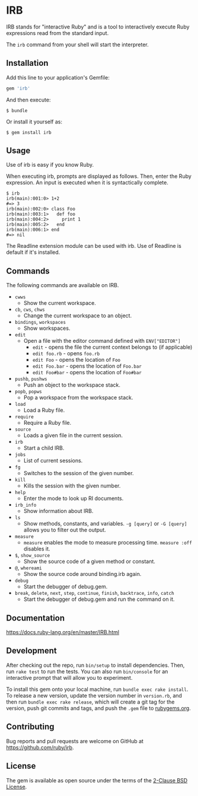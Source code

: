 # IRB

IRB stands for "interactive Ruby" and is a tool to interactively execute Ruby expressions read from the standard input.

The `irb` command from your shell will start the interpreter.

## Installation

Add this line to your application's Gemfile:

```ruby
gem 'irb'
```

And then execute:

    $ bundle

Or install it yourself as:

    $ gem install irb

## Usage

Use of irb is easy if you know Ruby.

When executing irb, prompts are displayed as follows. Then, enter the Ruby expression. An input is executed when it is syntactically complete.

```
$ irb
irb(main):001:0> 1+2
#=> 3
irb(main):002:0> class Foo
irb(main):003:1>   def foo
irb(main):004:2>     print 1
irb(main):005:2>   end
irb(main):006:1> end
#=> nil
```

The Readline extension module can be used with irb. Use of Readline is default if it's installed.

## Commands

The following commands are available on IRB.

* `cwws`
  * Show the current workspace.
* `cb`, `cws`, `chws`
  * Change the current workspace to an object.
* `bindings`, `workspaces`
  * Show workspaces.
* `edit`
  * Open a file with the editor command defined with `ENV["EDITOR"]`
    * `edit` - opens the file the current context belongs to (if applicable)
    * `edit foo.rb` - opens `foo.rb`
    * `edit Foo` - opens the location of `Foo`
    * `edit Foo.bar` - opens the location of `Foo.bar`
    * `edit Foo#bar` - opens the location of `Foo#bar`
* `pushb`, `pushws`
  * Push an object to the workspace stack.
* `popb`, `popws`
  * Pop a workspace from the workspace stack.
* `load`
  * Load a Ruby file.
* `require`
  * Require a Ruby file.
* `source`
  * Loads a given file in the current session.
* `irb`
  * Start a child IRB.
* `jobs`
  * List of current sessions.
* `fg`
  * Switches to the session of the given number.
* `kill`
  * Kills the session with the given number.
* `help`
  * Enter the mode to look up RI documents.
* `irb_info`
  * Show information about IRB.
* `ls`
  * Show methods, constants, and variables.
    `-g [query]` or `-G [query]` allows you to filter out the output.
* `measure`
  * `measure` enables the mode to measure processing time. `measure :off` disables it.
* `$`, `show_source`
  * Show the source code of a given method or constant.
* `@`, `whereami`
  * Show the source code around binding.irb again.
* `debug`
  * Start the debugger of debug.gem.
* `break`, `delete`, `next`, `step`, `continue`, `finish`, `backtrace`, `info`, `catch`
  * Start the debugger of debug.gem and run the command on it.

## Documentation

https://docs.ruby-lang.org/en/master/IRB.html

## Development

After checking out the repo, run `bin/setup` to install dependencies. Then, run `rake test` to run the tests. You can also run `bin/console` for an interactive prompt that will allow you to experiment.

To install this gem onto your local machine, run `bundle exec rake install`. To release a new version, update the version number in `version.rb`, and then run `bundle exec rake release`, which will create a git tag for the version, push git commits and tags, and push the `.gem` file to [rubygems.org](https://rubygems.org).

## Contributing

Bug reports and pull requests are welcome on GitHub at https://github.com/ruby/irb.

## License

The gem is available as open source under the terms of the [2-Clause BSD License](https://opensource.org/licenses/BSD-2-Clause).
